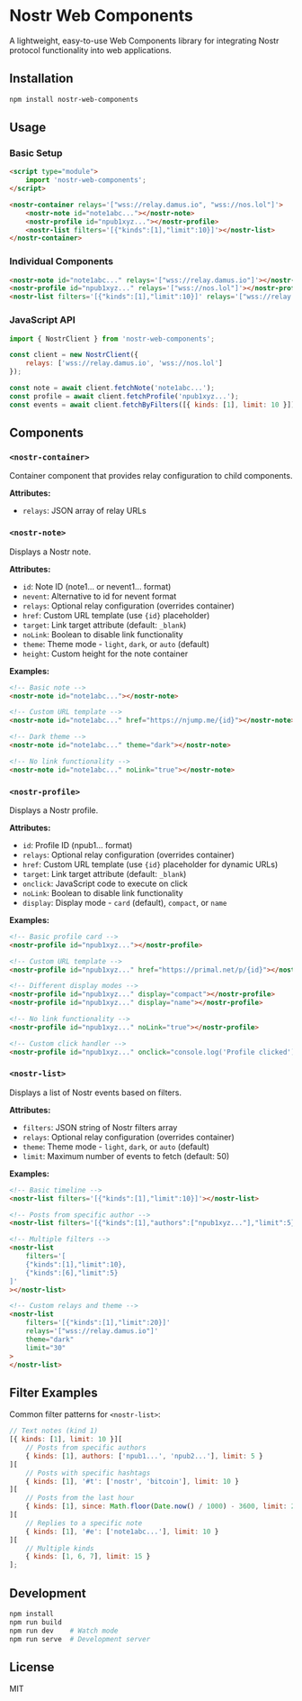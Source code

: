 # Nostr Web Components

A lightweight, easy-to-use Web Components library for integrating Nostr protocol functionality into web applications.

## Installation

```bash
npm install nostr-web-components
```

## Usage

### Basic Setup

```html
<script type="module">
	import 'nostr-web-components';
</script>

<nostr-container relays='["wss://relay.damus.io", "wss://nos.lol"]'>
	<nostr-note id="note1abc..."></nostr-note>
	<nostr-profile id="npub1xyz..."></nostr-profile>
	<nostr-list filters='[{"kinds":[1],"limit":10}]'></nostr-list>
</nostr-container>
```

### Individual Components

```html
<nostr-note id="note1abc..." relays='["wss://relay.damus.io"]'></nostr-note>
<nostr-profile id="npub1xyz..." relays='["wss://nos.lol"]'></nostr-profile>
<nostr-list filters='[{"kinds":[1],"limit":10}]' relays='["wss://relay.damus.io"]'></nostr-list>
```

### JavaScript API

```javascript
import { NostrClient } from 'nostr-web-components';

const client = new NostrClient({
	relays: ['wss://relay.damus.io', 'wss://nos.lol']
});

const note = await client.fetchNote('note1abc...');
const profile = await client.fetchProfile('npub1xyz...');
const events = await client.fetchByFilters([{ kinds: [1], limit: 10 }]);
```

## Components

### `<nostr-container>`

Container component that provides relay configuration to child components.

**Attributes:**

- `relays`: JSON array of relay URLs

### `<nostr-note>`

Displays a Nostr note.

**Attributes:**

- `id`: Note ID (note1... or nevent1... format)
- `nevent`: Alternative to id for nevent format
- `relays`: Optional relay configuration (overrides container)
- `href`: Custom URL template (use `{id}` placeholder)
- `target`: Link target attribute (default: `_blank`)
- `noLink`: Boolean to disable link functionality
- `theme`: Theme mode - `light`, `dark`, or `auto` (default)
- `height`: Custom height for the note container

**Examples:**

```html
<!-- Basic note -->
<nostr-note id="note1abc..."></nostr-note>

<!-- Custom URL template -->
<nostr-note id="note1abc..." href="https://njump.me/{id}"></nostr-note>

<!-- Dark theme -->
<nostr-note id="note1abc..." theme="dark"></nostr-note>

<!-- No link functionality -->
<nostr-note id="note1abc..." noLink="true"></nostr-note>
```

### `<nostr-profile>`

Displays a Nostr profile.

**Attributes:**

- `id`: Profile ID (npub1... format)
- `relays`: Optional relay configuration (overrides container)
- `href`: Custom URL template (use `{id}` placeholder for dynamic URLs)
- `target`: Link target attribute (default: `_blank`)
- `onclick`: JavaScript code to execute on click
- `noLink`: Boolean to disable link functionality
- `display`: Display mode - `card` (default), `compact`, or `name`

**Examples:**

```html
<!-- Basic profile card -->
<nostr-profile id="npub1xyz..."></nostr-profile>

<!-- Custom URL template -->
<nostr-profile id="npub1xyz..." href="https://primal.net/p/{id}"></nostr-profile>

<!-- Different display modes -->
<nostr-profile id="npub1xyz..." display="compact"></nostr-profile>
<nostr-profile id="npub1xyz..." display="name"></nostr-profile>

<!-- No link functionality -->
<nostr-profile id="npub1xyz..." noLink="true"></nostr-profile>

<!-- Custom click handler -->
<nostr-profile id="npub1xyz..." onclick="console.log('Profile clicked')"></nostr-profile>
```

### `<nostr-list>`

Displays a list of Nostr events based on filters.

**Attributes:**

- `filters`: JSON string of Nostr filters array
- `relays`: Optional relay configuration (overrides container)
- `theme`: Theme mode - `light`, `dark`, or `auto` (default)
- `limit`: Maximum number of events to fetch (default: 50)

**Examples:**

```html
<!-- Basic timeline -->
<nostr-list filters='[{"kinds":[1],"limit":10}]'></nostr-list>

<!-- Posts from specific author -->
<nostr-list filters='[{"kinds":[1],"authors":["npub1xyz..."],"limit":5}]'></nostr-list>

<!-- Multiple filters -->
<nostr-list
	filters='[
	{"kinds":[1],"limit":10},
	{"kinds":[6],"limit":5}
]'
></nostr-list>

<!-- Custom relays and theme -->
<nostr-list
	filters='[{"kinds":[1],"limit":20}]'
	relays='["wss://relay.damus.io"]'
	theme="dark"
	limit="30"
>
</nostr-list>
```

## Filter Examples

Common filter patterns for `<nostr-list>`:

```javascript
// Text notes (kind 1)
[{ kinds: [1], limit: 10 }][
	// Posts from specific authors
	{ kinds: [1], authors: ['npub1...', 'npub2...'], limit: 5 }
][
	// Posts with specific hashtags
	{ kinds: [1], '#t': ['nostr', 'bitcoin'], limit: 10 }
][
	// Posts from the last hour
	{ kinds: [1], since: Math.floor(Date.now() / 1000) - 3600, limit: 20 }
][
	// Replies to a specific note
	{ kinds: [1], '#e': ['note1abc...'], limit: 10 }
][
	// Multiple kinds
	{ kinds: [1, 6, 7], limit: 15 }
];
```

## Development

```bash
npm install
npm run build
npm run dev    # Watch mode
npm run serve  # Development server
```

## License

MIT
